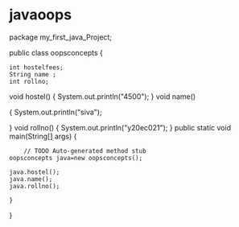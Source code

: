 # javaoops

package my_first_java_Project;

public class oopsconcepts {
	
	
	int hostelfees;
	String name ;
	int rollno;
void hostel()
{
	System.out.println("4500");
	}
void name()

{
	System.out.println("siva");
	
}
void rollno()
{
	System.out.println("y20ec021");
}
public static void main(String[] args) {
	
		// TODO Auto-generated method stub
	oopsconcepts java=new oopsconcepts();

	java.hostel();
	java.name();
	java.rollno();

	}

}
